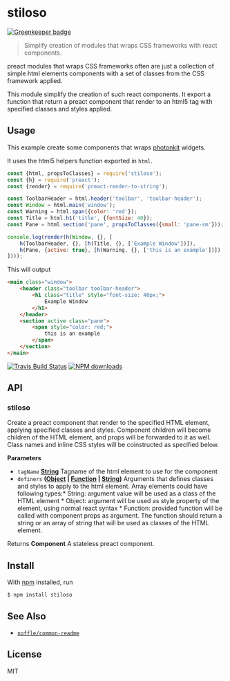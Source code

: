 # stiloso

[![Greenkeeper badge](https://badges.greenkeeper.io/parro-it/stiloso.svg)](https://greenkeeper.io/)

> Simplify creation of modules that wraps CSS frameworks with react components.

preact modules that wraps CSS frameworks often are just a collection of  simple html elements components with a set of classes from the CSS framework applied.

This module simplify the creation of such react components.
It export a function that return a preact component that render to an html5 tag with specified classes and styles applied.

## Usage

This example create some components that wraps [photonkit](photonkit.com)
widgets.

It uses the html5 helpers function exported in `html`.

```js
const {html, propsToClasses} = require('stiloso');
const {h} = require('preact');
const {render} = require('preact-render-to-string');

const ToolbarHeader = html.header('toolbar', 'toolbar-header');
const Window = html.main('window');
const Warning = html.span({color: 'red'});
const Title = html.h1('title', {fontSize: 40});
const Pane = html.section('pane', propsToClasses({small: 'pane-sm'}));

console.log(render(h(Window, {}, [
	h(ToolbarHeader, {}, [h(Title, {}, ['Example Window'])]),
	h(Pane, {active: true}, [h(Warning, {}, ['this is an example'])])
])));
```

This will output

```html
<main class="window">
	<header class="toolbar toolbar-header">
		<h1 class="title" style="font-size: 40px;">
			Example Window
		</h1>
	</header>
	<section active class="pane">
		<span style="color: red;">
			this is an example
		</span>
	</section>
</main>
```

[![Travis Build Status](https://img.shields.io/travis/parro-it/stiloso/master.svg)](http://travis-ci.org/parro-it/stiloso)
[![NPM downloads](https://img.shields.io/npm/dt/stiloso.svg)](https://npmjs.org/package/stiloso)

## API

<!-- Generated by documentation.js. Update this documentation by updating the source code. -->

### stiloso

Create a preact component that render to the specified HTML element, applying
specified classes and styles.
Component children will become children of the HTML element, and props will be
forwarded to it as well. Class names and inline CSS styles will be coinstructed as specified below.

**Parameters**

-   `tagName` **[String](https://developer.mozilla.org/en-US/docs/Web/JavaScript/Reference/Global_Objects/String)** Tagname of the html element to use for the component
-   `definers` **([Object](https://developer.mozilla.org/en-US/docs/Web/JavaScript/Reference/Global_Objects/Object) \| [Function](https://developer.mozilla.org/en-US/docs/Web/JavaScript/Reference/Statements/function) \| [String](https://developer.mozilla.org/en-US/docs/Web/JavaScript/Reference/Global_Objects/String))** Arguments that defines classes and styles to apply to the html element.
    Array elements could have following types:\* String:  argument value will be used as a class of the HTML element
    \* Object:  argument will be used as style property of the element, using normal react syntax
    \* Function:  provided function will be called with component props as argument. The function should return a string or an array of string that will be used as classes of the HTML element.

Returns **Component** A stateless preact component.

## Install

With [npm](https://npmjs.org/) installed, run

    $ npm install stiloso

## See Also

-   [`noffle/common-readme`](https://github.com/noffle/common-readme)

## License

MIT
